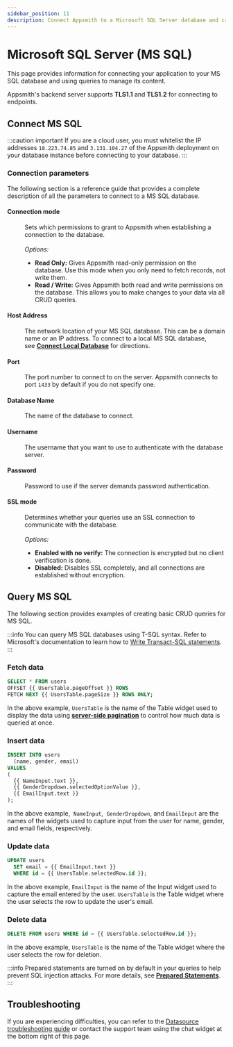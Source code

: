 ```yaml
---
sidebar_position: 11
description: Connect Appsmith to a Microsoft SQL Server database and create queries.
---
```


# Microsoft SQL Server (MS SQL)

This page provides information for connecting your application to your MS SQL database and using queries to manage its content.

Appsmith's backend server supports **TLS1.1** and **TLS1.2** for connecting to endpoints.

## Connect MS SQL

:::caution important
If you are a cloud user, you must whitelist the IP addresses `18.223.74.85` and `3.131.104.27` of the Appsmith deployment on your database instance before connecting to your database.
:::

### Connection parameters

The following section is a reference guide that provides a complete description of all the parameters to connect to a MS SQL database.

<ZoomImage src="/img/mssql-datasource-config.png" alt="Configuring an MS SQL datasource." caption="Configuring an MS SQL datasource." />

#### Connection mode

<dd>Sets which permissions to grant to Appsmith when establishing a connection to the database.</dd><br />
<dd>
  <i>Options:</i>
  <ul>
    <li><b>Read Only:</b> Gives Appsmith read-only permission on the database. Use this mode when you only need to fetch records, not write them.</li>
    <li><b>Read / Write:</b> Gives Appsmith both read and write permissions on the database. This allows you to make changes to your data via all CRUD queries.</li>
  </ul>
</dd>

#### Host Address

<dd>The network location of your MS SQL database. This can be a domain name or an IP address. To connect to a local MS SQL database, see <a href="/connect-data/how-to-guides/how-to-work-with-local-apis-on-appsmith"><b>Connect Local Database</b></a> for directions. </dd>

#### Port

<dd>The port number to connect to on the server. Appsmith connects to port <code>1433</code> by default if you do not specify one.</dd>

#### Database Name

<dd>The name of the database to connect.</dd>

#### Username

<dd>The username that you want to use to authenticate with the database server.</dd>

#### Password

<dd>Password to use if the server demands password authentication.</dd>

#### SSL mode

<dd>Determines whether your queries use an SSL connection to communicate with the database.</dd><br />
<dd>
  <i>Options:</i>
  <ul>
    <li><b>Enabled with no verify:</b> The connection is encrypted but no client verification is done.</li>
    <li><b>Disabled:</b> Disables SSL completely, and all connections are established without encryption.</li>
  </ul>
</dd>

## Query MS SQL

The following section provides examples of creating basic CRUD queries for MS SQL.

<ZoomImage src="/img/mssql-query-config.png" alt="Configuring an MS SQL query." caption="Configuring an MS SQL query." />

:::info
You can query MS SQL databases using T-SQL syntax. Refer to Microsoft's documentation to learn how to [Write Transact-SQL statements](https://learn.microsoft.com/en-us/sql/t-sql/queries/queries?view=sql-server-ver16).
:::

### Fetch data

```sql
SELECT * FROM users
OFFSET {{ UsersTable.pageOffset }} ROWS
FETCH NEXT {{ UsersTable.pageSize }} ROWS ONLY;
```

In the above example, `UsersTable` is the name of the Table widget used to display the data using [**server-side pagination**](/build-apps/how-to-guides/Server-side-pagination-in-table) to control how much data is queried at once.

### Insert data

```sql
INSERT INTO users
  (name, gender, email)
VALUES
(
  {{ NameInput.text }},
  {{ GenderDropdown.selectedOptionValue }},
  {{ EmailInput.text }}
);
```

In the above example,  `NameInput`,  `GenderDropdown`,  and `EmailInput` are the names of the widgets used to capture input from the user for name, gender, and email fields, respectively.

### Update data

```sql
UPDATE users
  SET email = {{ EmailInput.text }}
  WHERE id = {{ UsersTable.selectedRow.id }};
```

In the above example, `EmailInput` is the name of the Input widget used to capture the email entered by the user. `UsersTable` is the Table widget where the user selects the row to update the user's email.

### Delete data

```sql
DELETE FROM users WHERE id = {{ UsersTable.selectedRow.id }};
```

In the above example, `UsersTable` is the name of the Table widget where the user selects the row for deletion.

:::info
Prepared statements are turned on by default in your queries to help prevent SQL injection attacks. For more details, see [**Prepared Statements**](/connect-data/concepts/how-to-use-prepared-statements).
:::

## Troubleshooting

If you are experiencing difficulties, you can refer to the [Datasource troubleshooting guide](/help-and-support/troubleshooting-guide/action-errors/datasource-errors) or contact the support team using the chat widget at the bottom right of this page.